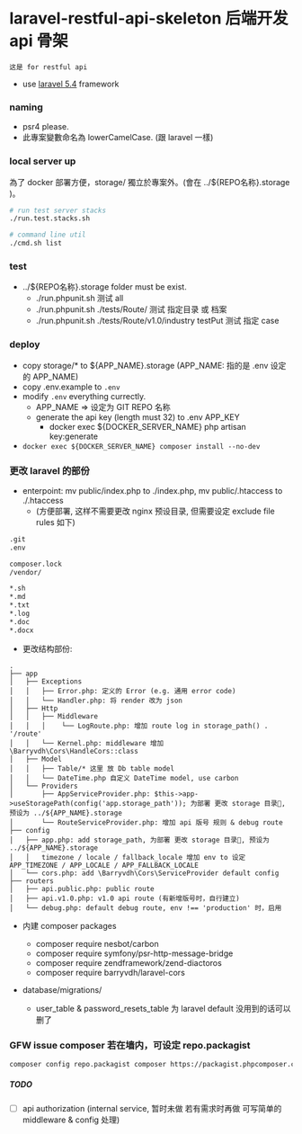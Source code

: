 # laravel-restful-api-skeleton 后端开发 api 骨架
`这是 for restful api`

- use [laravel 5.4](https://laravel.com/docs/5.4) framework

### naming

- psr4 please.
- 此專案變數命名為 lowerCamelCase. (跟 laravel 一樣)

### local server up

為了 docker 部署方便，storage/ 獨立於專案外。(會在 ../${REPO名称}.storage )。

```sh
# run test server stacks
./run.test.stacks.sh

# command line util
./cmd.sh list
```

### test

- ../${REPO名称}.storage folder must be exist.
    * ./run.phpunit.sh 测试 all
    * ./run.phpunit.sh ./tests/Route/ 测试 指定目录 或 档案
    * ./run.phpunit.sh ./tests/Route/v1.0/industry testPut 测试 指定 case

### deploy

- copy storage/* to ${APP_NAME}.storage (APP_NAME: 指的是 .env 设定的 APP_NAME)
- copy .env.example to `.env`
- modify `.env` everything currectly.
    + APP_NAME => 设定为 GIT REPO 名称
    + generate the api key (length must 32) to .env APP_KEY
        * docker exec ${DOCKER_SERVER_NAME} php artisan key:generate
- `docker exec ${DOCKER_SERVER_NAME} composer install --no-dev`

### 更改 laravel 的部份

- enterpoint: mv public/index.php to ./index.php, mv public/.htaccess to ./.htaccess
    * (方便部署, 这样不需要更改 nginx 预设目录, 但需要设定 exclude file rules 如下)

```txt
.git
.env

composer.lock
/vendor/

*.sh
*.md
*.txt
*.log
*.doc
*.docx
```

- 更改结构部份:
```text
.
├── app
│   ├── Exceptions
│   │   ├── Error.php: 定义的 Error (e.g. 通用 error code)
│   │   └── Handler.php: 将 render 改为 json
│   ├── Http
│   │   ├── Middleware
│   │   │    └── LogRoute.php: 增加 route log in storage_path() . '/route'
│   │   └── Kernel.php: middleware 增加 \Barryvdh\Cors\HandleCors::class
│   ├── Model
│   │   ├── Table/* 这里 放 Db table model
│   │   └── DateTime.php 自定义 DateTime model, use carbon
│   └── Providers
│       ├── AppServiceProvider.php: $this->app->useStoragePath(config('app.storage_path')); 为部署 更改 storage 目录, 预设为 ../${APP_NAME}.storage
│       └── RouteServiceProvider.php: 增加 api 版号 规则 & debug route
├── config
│   ├── app.php: add storage_path, 为部署 更改 storage 目录, 预设为 ../${APP_NAME}.storage
│   │   timezone / locale / fallback_locale 增加 env to 设定 APP_TIMEZONE / APP_LOCALE / APP_FALLBACK_LOCALE
│   └── cors.php: add \Barryvdh\Cors\ServiceProvider default config
├── routers
│   ├── api.public.php: public route
│   ├── api.v1.0.php: v1.0 api route (有新增版号时，自行建立)
│   └── debug.php: default debug route, env !== 'production' 时，启用

```

- 内建 composer packages
    * composer require nesbot/carbon
    * composer require symfony/psr-http-message-bridge
    * composer require zendframework/zend-diactoros
    * composer require barryvdh/laravel-cors

- database/migrations/
    * user_table & password_resets_table 为 laravel default 没用到的话可以删了

### GFW issue composer 若在墙内，可设定 repo.packagist
```sh
composer config repo.packagist composer https://packagist.phpcomposer.com
```

##### TODO
- [ ] api authorization (internal service, 暂时未做 若有需求时再做 可写简单的 middleware & config 处理) 
